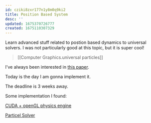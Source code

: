 ```yaml
---
id: cziki8zxr177n1y8m0q9ki2
title: Position Based System
desc: ''
updated: 1675370726777
created: 1675110307329
---
```

Learn advanced stuff related to postion based dynamics to universal solvers. I was not particularly good at this topic, but it is super cool!


> [[Computer Graphics.universal particles]]

I've always been interested in [this paper](https://mmacklin.com/uppfrta_preprint.pdf).

Today is the day I am gonna implement it.

The deadline is 3 weeks away.

Some implementation I found:

[CUDA + openGL physics engine](https://github.com/jamornsriwasansak/brass-pan)

[Particel Solver](https://github.com/ebirenbaum/ParticleSolver)

